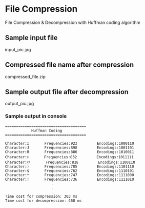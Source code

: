 # File Compression
File Compression &amp; Decompression with Huffman coding algorithm

## Sample input file
input_pic.jpg

## Compressed file name after compression
compressed_file.zip

## Sample output file after decompression
output_pic.jpg

<h3> Sample output in console</h3>

```
=====================================
            Huffman Coding           
=====================================

Character:I       Frequencies:923         Encodings:1000110
Character:J       Frequencies:898         Encodings:1001101
Character:R       Frequencies:880         Encodings:1010011
Character:ﾒ       Frequencies:832         Encodings:1011111
Character:ﾥ       Frequencies:818         Encodings:1100110
Character:)       Frequencies:785         Encodings:1101110
Character:$       Frequencies:762         Encodings:1110101
Character:*       Frequencies:747         Encodings:1111000
Character:T       Frequencies:736         Encodings:1111010
                     .
                     .
                     .
Time cost for compression: 303 ms
Time cost for decompression: 460 ms
 
```
